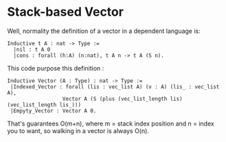 # Stack-based Vector

Well, normality the definition of a vector in a dependent language is:

```coq
Inductive t A : nat -> Type :=
  |nil : t A 0
  |cons : forall (h:A) (n:nat), t A n -> t A (S n).
```
This code purpose this definition :
```coq
Inductive Vector (A : Type) : nat -> Type :=
 |Indexed_Vector : forall (lis : vec_list A) (v : A) (lis_ : vec_list A),
                  Vector A (S (plus (vec_list_length lis) (vec_list_length lis_)))
 |Empyty_Vector : Vector A 0.
```
That's guarantees O(m+n), where m = stack index position and n = index you to want, so walking in a vector is always O(n).
